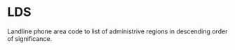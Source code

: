 # LDS
Landline phone area code to list of administrive regions in descending order of significance.

